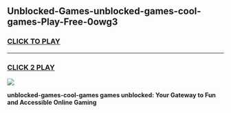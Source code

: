 
## Unblocked-Games-unblocked-games-cool-games-Play-Free-0owg3
<h3>
<a href="https://premium76.site?title=unblocked-games-cool-games&ref=18A">CLICK TO PLAY</a></h3>
<hr>

<h3>
<a href="https://premium76.site?title=unblocked-games-cool-games&ref=18A">CLICK 2 PLAY</a>
  
</h3>

<a href="https://premium76.site?title=unblocked-games-cool-games&ref=18A"><img src="https://clearcache.store/games.png"></a>


**unblocked-games-cool-games games unblocked: Your Gateway to Fun and Accessible Online Gaming**
